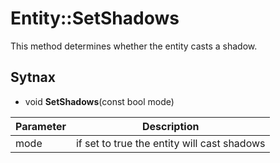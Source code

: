 # Entity::SetShadows

This method determines whether the entity casts a shadow.

## Sytnax

- void **SetShadows**(const bool mode)

| Parameter | Description |
|---|---|
| mode | if set to true the entity will cast shadows |
